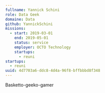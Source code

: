 ```yaml
---
fullname: Yannick Schini
role: Data Geek
domaine: Data
github: YannickSchini
missions:
  - start: 2019-03-01
    end: 2019-05-01
    status: service
    employer: OCTO Technology
    startups:
      - reuni
startups:
  - reuni
uuid: 4d7703a6-ddc8-4d4a-96f8-bffbbbd8f348
---
```

Basketto-geeko-gamer